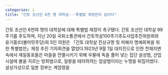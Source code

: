 ```yaml
---
categories: i
title: "간토 조선인 6천 명 대학살···특별법 제정만이 답이다"
---
```

간토 조선인 6천여 명의 대학살에 대해 특별법 제정이 촉구됐다. 간토 조선인 대학살 99주기를 추도하며, 지난 20일 국회소통관에서 간토학살100주기추도사업추진위원회와 유기홍(더불어민주당)외 5인 의원은 「간토 대학살 진상규명 및 피해자 명예회복을 위한 특별법안」제정 추진 기자회견을 열었다.1923년 9월 1일 대지진으로 인한 천재지변 속에서 재일동포들은 마을을 전멸시키기 위해 우물에 독을 풀어 넣는 집단 살상범, 산업시설에 불을 지르는 방화범으로, 일왕을 테러하려는 암살범이라는 누명을 뒤집어썼다. 설상가상으로 일본 정부는 계엄령을